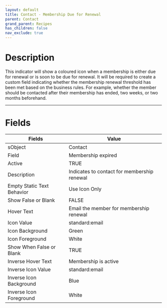 ```yaml
---
layout: default
title: Contact - Membership Due for Renewal
parent: Contact
grand_parent: Recipes
has_children: false
nav_exclude: true
---
```


# Description

This indicator will show a coloured icon when a membership is either due for renewal or is soon to be due for renewal. It will be required to create a custom field indicating whether the membership renewal threshold has been met based on the business rules. For example, whether the member should be contacted after their membership has ended, two weeks, or two months beforehand.

***

# Fields


Fields | Value
-- | --
sObject | Contact
Field | Membership expired
Active | TRUE
Description | Indicates to contact for membership renewal
Empty   Static Text Behavior | Use   Icon Only
Show   False or Blank | FALSE
Hover Text | Email the member for membership renewal
Icon Value | standard:email
Icon Background | Green
Icon Foreground | White
Show When False or Blank | TRUE
Inverse Hover Text | Membership is active
Inverse Icon Value | standard:email
Inverse Icon Background | Blue
Inverse Icon Foreground | White

